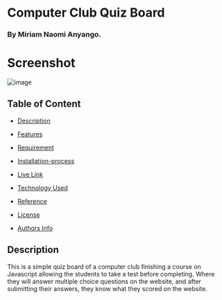 # Computer Club Quiz Board

### By Miriam Naomi Anyango.

# Screenshot

![image]()

## Table of Content 

+ [Description](#Description)
 
 + [Features](#Features)

 + [Requirement](#Requirement)

+ [Installation-process](#Installation-Process) 

+ [Live Link](#live-link)

+ [Technology Used](#technology-used)

+ [Reference](#reference)

+ [License](#license)

+ [Authors Info](#authors-info)

## Description
<p>This is a simple quiz board of a computer club finishing a course on Javascript allowing the students to take a test before completing. Where they will answer multiple choice questions on the website, and after submitting their answers, they know what they scored on the website.
</p>